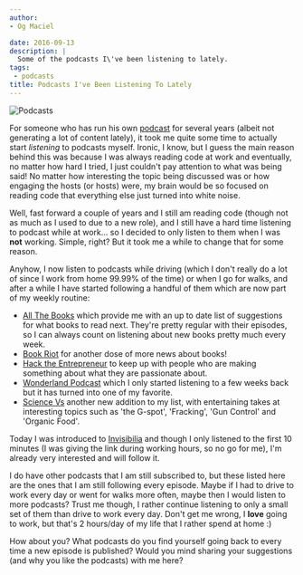 ```yaml
---
author:
- Og Maciel

date: 2016-09-13
description: |
  Some of the podcasts I\'ve been listening to lately.
tags:
 - podcasts
title: Podcasts I've Been Listening To Lately
---
```


![Podcasts](https://omaciel.fedorapeople.org/podcast-image.jpg)

For someone who has run his own [podcast](http://castalio.info/) for
several years (albeit not generating a lot of content lately), it took
me quite some time to actually start *listening* to podcasts myself.
Ironic, I know, but I guess the main reason behind this was because I
was always reading code at work and eventually, no matter how hard I
tried, I just couldn\'t pay attention to what was being said! No matter
how interesting the topic being discussed was or how engaging the hosts
(or hosts) were, my brain would be so focused on reading code that
everything else just turned into white noise.

Well, fast forward a couple of years and I still am reading code (though
not as much as I used to due to a new role), and I still have a hard
time listening to podcast while at work\... so I decided to only listen
to them when I was **not** working. Simple, right? But it took me a
while to change that for some reason.

Anyhow, I now listen to podcasts while driving (which I don\'t really do
a lot of since I work from home 99.99% of the time) or when I go for
walks, and after a while I have started following a handful of them
which are now part of my weekly routine:

-   [All The Books](http://bookriot.com/listen/shows/allthebooks) which
    provide me with an up to date list of suggestions for what books to
    read next. They\'re pretty regular with their episodes, so I can
    always count on listening about new books pretty much every week.
-   [Book Riot](http://bookriot.com/listen/shows/thepodcast) for another
    dose of more news about books!
-   [Hack the Entrepreneur](http://hacktheentrepreneur.com/) to keep up
    with people who are making something about what they are passionate
    about.
-   [Wonderland
    Podcast](https://howwegettonext.com/tagged/wonderland-podcast) which
    I only started listening to a few weeks back but it has turned into
    one of my favorite.
-   [Science Vs](https://soundcloud.com/science-vs) another new addition
    to my list, with entertaining takes at interesting topics such as
    \'the G-spot\', \'Fracking\', \'Gun Control\' and \'Organic Food\'.

Today I was introduced to
[Invisibilia](http://www.npr.org/podcasts/510307/invisibilia) and though
I only listened to the first 10 minutes (I was giving the link during
working hours, so no go for me), I\'m already very interested and will
follow it.

I do have other podcasts that I am still subscribed to, but these listed
here are the ones that I am still following every episode. Maybe if I
had to drive to work every day or went for walks more often, maybe then
I would listen to more podcasts? Trust me though, I rather continue
listening to only a small set of them than drive to work every day.
Don\'t get me wrong, I **love** going to work, but that\'s 2 hours/day
of my life that I rather spend at home :)

How about you? What podcasts do you find yourself going back to every
time a new episode is published? Would you mind sharing your suggestions
(and why you like the podcasts) with me here?
